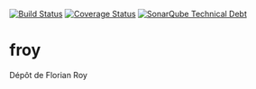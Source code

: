 [![Build Status](https://travis-ci.org/Miage-Paris-Ouest/froy.svg?branch=master)](https://travis-ci.org/Miage-Paris-Ouest/froy)
[![Coverage Status](https://coveralls.io/github/Miage-Paris-Ouest/froy/badge.svg?branch=master&service=github)](https://coveralls.io/github/Miage-Paris-Ouest/froy?branch=master)
[![SonarQube Technical Debt](https://img.shields.io/badge/technical%20debt-0.0%-brightgreen.svg)](http://localhost:9000/dashboard/index/fr.uparis10.pascalpoizat:template-java-project)
# froy
Dépôt de Florian Roy
